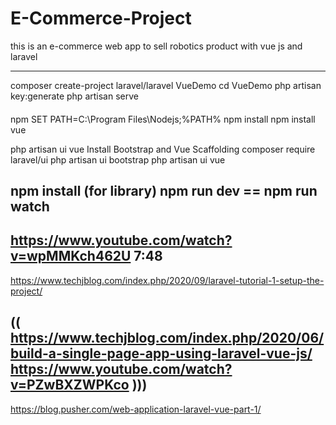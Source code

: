 # E-Commerce-Project
this is an e-commerce web app to sell robotics product
with vue js and laravel

------------
composer create-project laravel/laravel VueDemo
cd VueDemo
php artisan key:generate
php artisan serve

####
npm
SET PATH=C:\Program Files\Nodejs;%PATH%
npm install
npm install vue

php artisan ui vue
Install Bootstrap and Vue Scaffolding
composer require laravel/ui
php artisan ui bootstrap
php artisan ui vue

npm install  (for library)
npm run dev == npm run watch
---
https://www.youtube.com/watch?v=wpMMKch462U
7:48
---
https://www.techjblog.com/index.php/2020/09/laravel-tutorial-1-setup-the-project/

((
https://www.techjblog.com/index.php/2020/06/build-a-single-page-app-using-laravel-vue-js/
https://www.youtube.com/watch?v=PZwBXZWPKco
)))
-----
https://blog.pusher.com/web-application-laravel-vue-part-1/